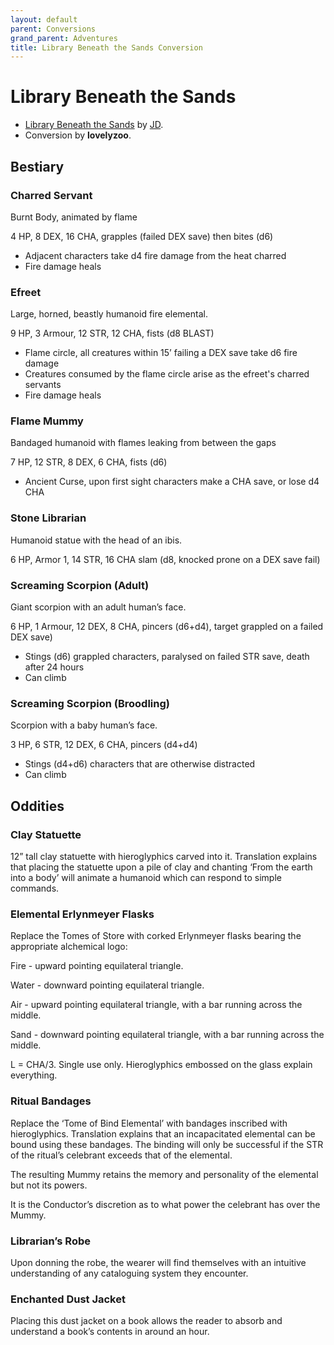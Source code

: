 ```yaml
---
layout: default
parent: Conversions
grand_parent: Adventures
title: Library Beneath the Sands Conversion
---
```


# Library Beneath the Sands
- [Library Beneath the Sands](https://brick-road.itch.io/the-library-beneath-the-sands) by [JD](https://brick-road.itch.io).
- Conversion by **lovelyzoo**.

## Bestiary

### Charred Servant

Burnt Body, animated by flame

4 HP, 8 DEX, 16 CHA, grapples (failed DEX save) then bites (d6)

- Adjacent characters take d4 fire damage from the heat charred
- Fire damage heals

### Efreet

Large, horned, beastly humanoid fire elemental.

9 HP, 3 Armour, 12 STR, 12 CHA, fists (d8 BLAST)

- Flame circle, all creatures within 15’ failing a DEX save take d6 fire damage
- Creatures consumed by the flame circle arise as the efreet's charred servants
- Fire damage heals

### Flame Mummy

Bandaged humanoid with flames leaking from between the gaps

7 HP, 12 STR, 8 DEX, 6 CHA, fists (d6)

- Ancient Curse, upon first sight characters make a CHA save, or lose d4 CHA

### Stone Librarian

Humanoid statue with the head of an ibis.

6 HP, Armor 1, 14 STR, 16 CHA slam (d8, knocked prone on a DEX save fail)

### Screaming Scorpion (Adult)

Giant scorpion with an adult human’s face.

6 HP, 1 Armour, 12 DEX, 8 CHA, pincers (d6+d4), target grappled on a failed DEX save)

- Stings (d6) grappled characters, paralysed on failed STR save, death after 24 hours
- Can climb

### Screaming Scorpion (Broodling)

Scorpion with a baby human’s face.

3 HP, 6 STR, 12 DEX, 6 CHA, pincers (d4+d4)

- Stings (d4+d6) characters that are otherwise distracted
- Can climb

## Oddities

### Clay Statuette

12” tall clay statuette with hieroglyphics carved into it. Translation explains that placing the statuette upon a pile of clay and chanting ‘From the earth into a body’ will animate a humanoid which can respond to simple commands.

### Elemental Erlynmeyer Flasks

Replace the Tomes of Store <element> with corked Erlynmeyer flasks bearing the appropriate alchemical logo:

Fire - upward pointing equilateral triangle.

Water - downward pointing equilateral triangle.

Air - upward pointing equilateral triangle, with a bar running across the middle.

Sand - downward pointing equilateral triangle, with a bar running across the middle.

L = CHA/3. Single use only. Hieroglyphics embossed on the glass explain everything.

### Ritual Bandages

Replace the ‘Tome of Bind Elemental’ with bandages inscribed with hieroglyphics. Translation explains that an incapacitated elemental can be bound using these bandages. The binding will only be successful if the STR of the ritual’s celebrant exceeds that of the elemental.

The resulting Mummy retains the memory and personality of the elemental but not its powers.

It is the Conductor’s discretion as to what power the celebrant has over the Mummy.

### Librarian’s Robe

Upon donning the robe, the wearer will find themselves with an intuitive understanding of any cataloguing system they encounter.

### Enchanted Dust Jacket

Placing this dust jacket on a book allows the reader to absorb and understand a book’s contents in around an hour.

